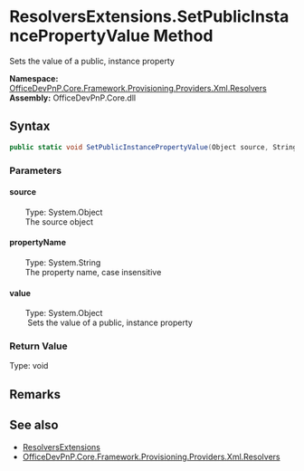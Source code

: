# ResolversExtensions.SetPublicInstancePropertyValue Method  
 Sets the value of a public, instance property   

**Namespace:** [OfficeDevPnP.Core.Framework.Provisioning.Providers.Xml.Resolvers](OfficeDevPnP.Core.Framework.Provisioning.Providers.Xml.Resolvers.md)  
**Assembly:** OfficeDevPnP.Core.dll  
## Syntax
```C#
public static void SetPublicInstancePropertyValue(Object source, String propertyName, Object value)
```
### Parameters
#### source  
&emsp;&emsp;Type: System.Object  
&emsp;&emsp;The source object  

  

#### propertyName  
&emsp;&emsp;Type: System.String  
&emsp;&emsp;The property name, case insensitive  

  

#### value  
&emsp;&emsp;Type: System.Object  
&emsp;&emsp; Sets the value of a public, instance property   

  

### Return Value
Type: void  

## Remarks
  
## See also
- [ResolversExtensions](OfficeDevPnP.Core.Framework.Provisioning.Providers.Xml.Resolvers.ResolversExtensions.md) 
- [OfficeDevPnP.Core.Framework.Provisioning.Providers.Xml.Resolvers](OfficeDevPnP.Core.Framework.Provisioning.Providers.Xml.Resolvers.md) 
